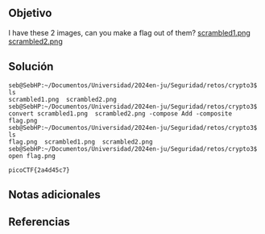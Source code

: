 ## Objetivo
I have these 2 images, can you make a flag out of them? [scrambled1.png](https://mercury.picoctf.net/static/49743139fb7c10765dbf462d40987d2a/scrambled1.png) [scrambled2.png](https://mercury.picoctf.net/static/49743139fb7c10765dbf462d40987d2a/scrambled2.png)
## Solución

```
seb@SebHP:~/Documentos/Universidad/2024en-ju/Seguridad/retos/crypto3$ ls
scrambled1.png  scrambled2.png
seb@SebHP:~/Documentos/Universidad/2024en-ju/Seguridad/retos/crypto3$ convert scrambled1.png  scrambled2.png -compose Add -composite flag.png
seb@SebHP:~/Documentos/Universidad/2024en-ju/Seguridad/retos/crypto3$ ls
flag.png  scrambled1.png  scrambled2.png
seb@SebHP:~/Documentos/Universidad/2024en-ju/Seguridad/retos/crypto3$ open flag.png 

picoCTF{2a4d45c7}
```
## Notas adicionales
## Referencias